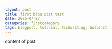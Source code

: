 ```yaml
---
layout: post
title: first blog post test
date: 2025-07-27
categories: firstcategory
tags: blogpost, tutorial, techwriting, bullshit
---
```


content of post
